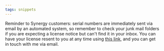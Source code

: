 ```yaml
---
tags: snippets
---
```


Reminder to Synergy customers: serial numbers are immediately sent via email by an automated system, so remember to check your junk mail folders if you are expecting a license notice but can't find it in your inbox. You can have your license resent to you at any time using [this link](https://wincent.dev/a/support/registration/), and you can get in touch with me via email.
